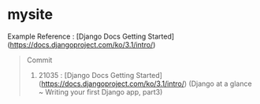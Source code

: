 # mysite
Example Reference : [Django Docs Getting Started] (https://docs.djangoproject.com/ko/3.1/intro/)
> Commit
> 1. 21035 : [Django Docs Getting Started] (https://docs.djangoproject.com/ko/3.1/intro/) (Django at a glance ~ Writing your first Django app, part3)
